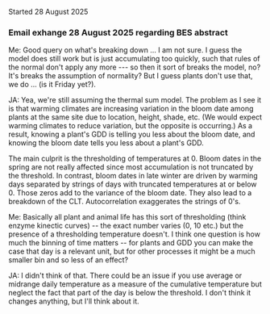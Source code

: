 Started 28 August 2025

### Email exhange 28 August 2025 regarding BES abstract

Me: Good query on what's breaking down ... I am not sure. I guess the model
does still work but is just accumulating too quickly, such that rules of
the normal don't apply any more --- so then it sort of breaks the model,
no? It's breaks the assumption of normality? But I guess plants don't
use that, we do ... (is it Friday yet?).

JA: Yea, we're still assuming the thermal sum model. The problem as I see it is that warming climates are increasing variation in the bloom date among plants at the same site due to location, height, shade, etc. (We would expect warming climates to reduce variation, but the opposite is occurring.) As a result, knowing a plant's GDD is telling you less about the bloom date, and knowing the bloom date tells you less about a plant's GDD.

The main culprit is the thresholding of temperatures at 0. Bloom dates in the spring are not really affected since most accumulation is not truncated by the threshold. In contrast, bloom dates in late winter are driven by warming days separated by strings of days with truncated temperatures at or below 0. Those zeros add to the variance of the bloom date. They also lead to a breakdown of the CLT. Autocorrelation exaggerates the strings of 0's.

Me: Basically all plant and animal life has this sort of thresholding (think
enzyme kinectic curves) -- the exact number varies (0, 10 etc.) but the
presence of a thresholding temperature doesn't. I think one question is
how much the binning of time matters -- for plants and GDD you can make
the case that day is a relevant unit, but for other processes it might
be a much smaller bin and so less of an effect?

JA: I didn't think of that. There could be an issue if you use average or midrange daily temperature as a measure of the cumulative temperature but neglect the fact that part of the day is below the threshold. I don't think it changes anything, but I'll think about it.